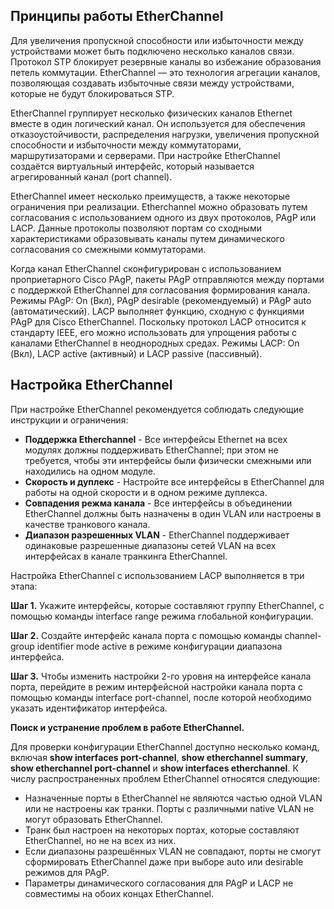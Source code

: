 <!-- 6.4.3 -->
## Принципы работы EtherChannel

Для увеличения пропускной способности или избыточности между устройствами может быть подключено несколько каналов связи. Протокол STP блокирует резервные каналы во избежание образования петель коммутации. EtherChannel — это технология агрегации каналов, позволяющая создавать избыточные связи между устройствами, которые не будут блокироваться STP. 

EtherChannel группирует несколько физических каналов Ethernet вместе в один логический канал. Он используется для обеспечения отказоустойчивости, распределения нагрузки, увеличения пропускной способности и избыточности между коммутаторами, маршрутизаторами и серверами. При настройке EtherChannel создаётся виртуальный интерфейс, который называется агрегированный канал (port channel). 

EtherChannel имеет несколько преимуществ, а также некоторые ограничения при реализации. Etherchannel можно образовать путем согласования с использованием одного из двух протоколов, PAgP или LACP. Данные протоколы позволяют портам со сходными характеристиками образовывать каналы путем динамического согласования со смежными коммутаторами. 

Когда канал EtherChannel сконфигурирован с использованием проприетарного Cisco PAgP, пакеты PAgP отправляются между портами с поддержкой EtherChannel для согласования формирования канала. Режимы PAgP: On (Вкл), PAgP desirable (рекомендуемый) и PAgP auto (автоматический). LACP выполняет функцию, сходную с функциями PAgP для Cisco EtherChannel. Поскольку протокол LACP относится к стандарту IEEE, его можно использовать для упрощения работы с каналами EtherChannel в неоднородных средах. Режимы LACP: On (Вкл), LACP active (активный) и LACP passive (пассивный).

## Настройка EtherChannel

При настройке EtherChannel рекомендуется соблюдать следующие инструкции и ограничения:

- **Поддержка Etherchannel** - Все интерфейсы Ethernet на всех модулях должны поддерживать EtherChannel; при этом не требуется, чтобы эти интерфейсы были физически смежными или находились на одном модуле.
- **Скорость и дуплекс** - Настройте все интерфейсы в EtherChannel для работы на одной скорости и в одном режиме дуплекса.
- **Совпадения режма канала** - Все интерфейсы в объединении EtherChannel должны быть назначены в один VLAN или настроены в качестве транкового канала.
- **Диапазон разрешенных VLAN** - EtherChannel поддерживает одинаковые разрешенные диапазоны сетей VLAN на всех интерфейсах в канале транкинга EtherChannel.

Настройка EtherChannel с использованием LACP выполняется в три этапа:

**Шаг 1.** Укажите интерфейсы, которые составляют группу EtherChannel, с помощью команды interface range режима глобальной конфигурации.

**Шаг 2.** Создайте интерфейс канала порта с помощью команды channel-group identifier mode active в режиме конфигурации диапазона интерфейса.

**Шаг 3.** Чтобы изменить настройки 2-го уровня на интерфейсе канала порта, перейдите в режим интерфейсной настройки канала порта с помощью команды interface port-channel, после которой необходимо указать идентификатор интерфейса.

**Поиск и устранение проблем в работе EtherChannel.**

Для проверки конфигурации EtherChannel доступно несколько команд, включая **show interfaces port-channel**, **show etherchannel summary**, **show etherchannel port-channel** и **show interfaces etherchannel**. К числу распространенных проблем EtherChannel относятся следующие:

* Назначенные порты в EtherChannel не являются частью одной VLAN или не настроены как транки. Порты с различными native VLAN не могут образовать EtherChannel.
* Транк был настроен на некоторых портах, которые составляют EtherChannel, но не на всех из них.
* Если диапазоны разрешённых VLAN не совпадают, порты не смогут сформировать EtherChannel даже при выборе auto или desirable режимов для PAgP.
* Параметры динамического согласования для PAgP и LACP не совместимы на обоих концах EtherChannel.

<!-- 6.4.4 -->
<!-- quiz -->